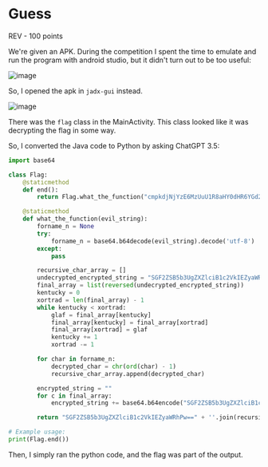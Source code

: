 # Guess
REV - 100 points

We're given an APK. During the competition I spent the time to emulate and run the program with android studio, but it didn't turn out to be too useful:

![image](https://github.com/RPISEC/Writeups/assets/29514104/74fc471d-887b-479b-bec7-59e559c476ff)

So, I opened the apk in `jadx-gui` instead.

![image](https://github.com/RPISEC/Writeups/assets/29514104/3390203d-c678-42ad-b4c1-9e3250016e9e)

There was the `flag` class in the MainActivity. This class looked like it was decrypting the flag in some way. 

So, I converted the Java code to Python by asking ChatGPT 3.5:
```python
import base64

class Flag:
    @staticmethod
    def end():
        return Flag.what_the_function("cmpkdjNjYzE6MzUuU1R8aHY0dHR6YGd2b2R1MnBvfi46MTI0M3M6amcz")

    @staticmethod
    def what_the_function(evil_string):
        forname_n = None
        try:
            forname_n = base64.b64decode(evil_string).decode('utf-8')
        except:
            pass

        recursive_char_array = []
        undecrypted_encrypted_string = "SGF2ZSB5b3UgZXZlciB1c2VkIEZyaWRhPw=="
        final_array = list(reversed(undecrypted_encrypted_string))
        kentucky = 0
        xortrad = len(final_array) - 1
        while kentucky < xortrad:
            glaf = final_array[kentucky]
            final_array[kentucky] = final_array[xortrad]
            final_array[xortrad] = glaf
            kentucky += 1
            xortrad -= 1

        for char in forname_n:
            decrypted_char = chr(ord(char) - 1)
            recursive_char_array.append(decrypted_char)

        encrypted_string = ""
        for c in final_array:
            encrypted_string += base64.b64encode("SGF2ZSB5b3UgZXZlciB1c2VkIEZyaWRhPw==".encode()).decode() + c

        return "SGF2ZSB5b3UgZXZlciB1c2VkIEZyaWRhPw==" + ''.join(recursive_char_array) + encrypted_string

# Example usage:
print(Flag.end())
```

Then, I simply ran the python code, and the flag was part of the output.

